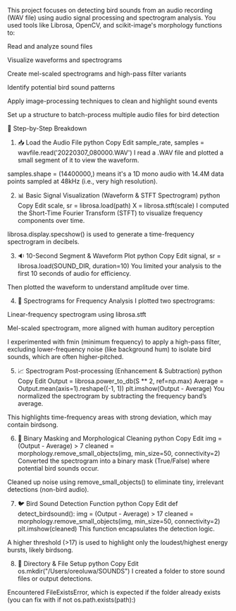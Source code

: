This project focuses on detecting bird sounds from an audio recording (WAV file) using audio signal processing and spectrogram analysis. You used tools like Librosa, OpenCV, and scikit-image's morphology functions to:

Read and analyze sound files

Visualize waveforms and spectrograms

Create mel-scaled spectrograms and high-pass filter variants

Identify potential bird sound patterns

Apply image-processing techniques to clean and highlight sound events

Set up a structure to batch-process multiple audio files for bird detection

📂 Step-by-Step Breakdown
1. 📥 Load the Audio File
python
Copy
Edit
sample_rate, samples = wavfile.read('20220307_080000.WAV')
I read a .WAV file and plotted a small segment of it to view the waveform.

samples.shape = (14400000,) means it's a 1D mono audio with 14.4M data points sampled at 48kHz (i.e., very high resolution).

2. 📊 Basic Signal Visualization (Waveform & STFT Spectrogram)
python
Copy
Edit
scale, sr = librosa.load(path)
X = librosa.stft(scale)
I computed the Short-Time Fourier Transform (STFT) to visualize frequency components over time.

librosa.display.specshow() is used to generate a time-frequency spectrogram in decibels.

3. 🔉 10-Second Segment & Waveform Plot
python
Copy
Edit
signal, sr = librosa.load(SOUND_DIR, duration=10)
You limited your analysis to the first 10 seconds of audio for efficiency.

Then plotted the waveform to understand amplitude over time.

4. 🔬 Spectrograms for Frequency Analysis
I plotted two spectrograms:

Linear-frequency spectrogram using librosa.stft

Mel-scaled spectrogram, more aligned with human auditory perception

I experimented with fmin (minimum frequency) to apply a high-pass filter, excluding lower-frequency noise (like background hum) to isolate bird sounds, which are often higher-pitched.

5. 📈 Spectrogram Post-processing (Enhancement & Subtraction)
python
Copy
Edit
Output = librosa.power_to_db(S ** 2, ref=np.max)
Average = Output.mean(axis=1).reshape((-1, 1))
plt.imshow(Output - Average)
You normalized the spectrogram by subtracting the frequency band’s average.

This highlights time-frequency areas with strong deviation, which may contain birdsong.

6. 🧹 Binary Masking and Morphological Cleaning
python
Copy
Edit
img = (Output - Average) > 7
cleaned = morphology.remove_small_objects(img, min_size=50, connectivity=2)
Converted the spectrogram into a binary mask (True/False) where potential bird sounds occur.

Cleaned up noise using remove_small_objects() to eliminate tiny, irrelevant detections (non-bird audio).

7. 🐦 Bird Sound Detection Function
python
Copy
Edit
def detect_birdsound():
    img = (Output - Average) > 17
    cleaned = morphology.remove_small_objects(img, min_size=50, connectivity=2)
    plt.imshow(cleaned)
This function encapsulates the detection logic.

A higher threshold (>17) is used to highlight only the loudest/highest energy bursts, likely birdsong.

8. 📁 Directory & File Setup
python
Copy
Edit
os.mkdir("/Users/oreoluwa/SOUNDS")
I created a folder to store sound files or output detections.

Encountered FileExistsError, which is expected if the folder already exists (you can fix with if not os.path.exists(path):)

